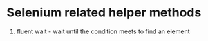 # Selenium related helper methods #

1. fluent wait - wait until the condition meets to find an element
